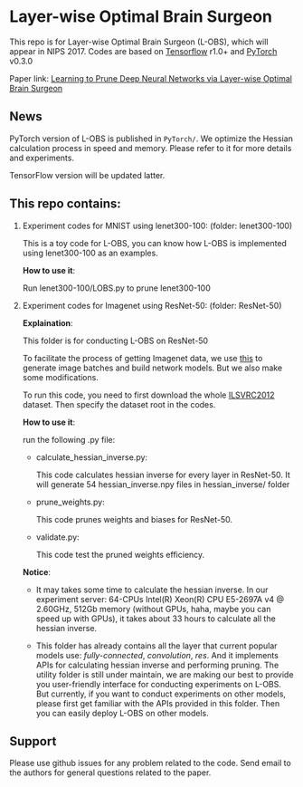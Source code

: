 # Layer-wise Optimal Brain Surgeon
This repo is for Layer-wise Optimal Brain Surgeon (L-OBS), which will appear in NIPS 2017. Codes are based on [Tensorflow](https://www.tensorflow.org/) r1.0+ and [PyTorch](https://pytorch.org/previous-versions/) v0.3.0

Paper link: [Learning to Prune Deep Neural Networks via Layer-wise Optimal Brain Surgeon](https://arxiv.org/abs/1705.07565)

## News
PyTorch version of L-OBS is published in `PyTorch/`. We optimize the Hessian calculation process in speed and memory. Please refer to it for more details and experiments. 

TensorFlow version will be updated latter.

## This repo contains:

1. Experiment codes for MNIST using lenet300-100: (folder: lenet300-100)

    This is a toy code for L-OBS, you can know how L-OBS is implemented using lenet300-100 as an examples.

    **How to use it**:

    Run lenet300-100/LOBS.py to prune lenet300-100

2. Experiment codes for Imagenet using ResNet-50: (folder: ResNet-50)

    **Explaination**:

    This folder is for conducting L-OBS on ResNet-50

    To facilitate the process of getting Imagenet data, we use [this](https://github.com/ethereon/caffe-tensorflow)
    to generate image batches and build network models. But we also make some modifications.

    To run this code, you need to first download the whole [ILSVRC2012](http://www.image-net.org/challenges/LSVRC/2012/)
    dataset. Then specify the dataset root in the codes.

    **How to use it**:

    run the following .py file:

    - calculate_hessian_inverse.py:

        This code calculates hessian inverse for every layer in ResNet-50.
        It will generate 54 hessian_inverse.npy files in hessian_inverse/ folder

    - prune_weights.py:

        This code prunes weights and biases for ResNet-50.

    - validate.py:

        This code test the pruned weights efficiency.

    **Notice**:

    - It may takes some time to calculate the hessian inverse. In our experiment server:
    64-CPUs Intel(R) Xeon(R) CPU E5-2697A v4 @ 2.60GHz, 512Gb memory (without GPUs, haha, maybe you can
    speed up with GPUs), it takes about 33 hours to calculate all the hessian inverse.

    - This folder has already contains all the layer that current popular models use: *fully-connected*, *convolution*, *res*.
    And it implements APIs for calculating hessian inverse and performing pruning. The utility folder is still under maintain,
    we are making our best to provide you user-friendly interface for conducting experiments on L-OBS. But currently,
    if you want to conduct experiments on other models, please first get familiar with the APIs provided in this folder.
    Then you can easily deploy L-OBS on other models.


## Support
Please use github issues for any problem related to the code. Send email to the authors for general questions related to the paper.
